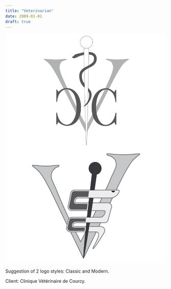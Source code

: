```yaml
---
title: "Veterinarian"
date: 2009-01-01
draft: true
---
```


![image1](vcc-001.jpg)
![image2](vcc-002.jpg)

Suggestion of 2 logo styles: Classic and Modern.

Client: Clinique Vétérinaire de Courcy.